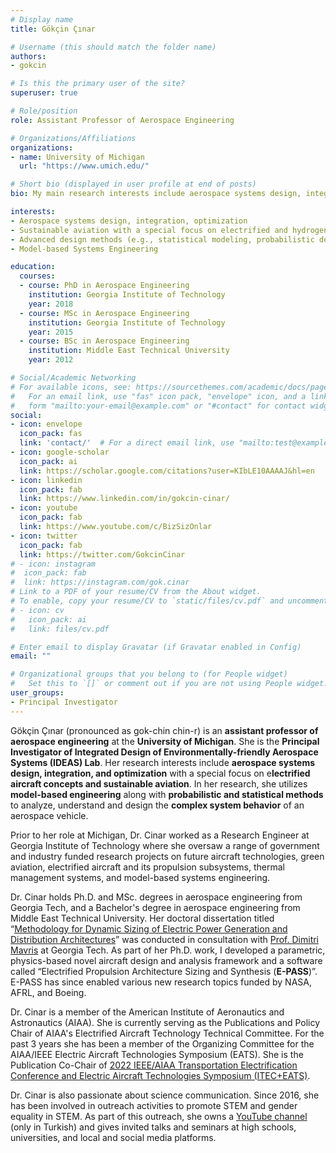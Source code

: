 ```yaml
---
# Display name
title: Gökçin Çınar

# Username (this should match the folder name)
authors:
- gokcin

# Is this the primary user of the site?
superuser: true

# Role/position
role: Assistant Professor of Aerospace Engineering

# Organizations/Affiliations
organizations:
- name: University of Michigan
  url: "https://www.umich.edu/"

# Short bio (displayed in user profile at end of posts)
bio: My main research interests include aerospace systems design, integration, and optimization with a special focus on electrified aircraft and sustainable aviation concepts.

interests:
- Aerospace systems design, integration, optimization
- Sustainable aviation with a special focus on electrified and hydrogen-powered aircraft concepts
- Advanced design methods (e.g., statistical modeling, probabilistic design, machine learning, etc.)
- Model-based Systems Engineering

education:
  courses:
  - course: PhD in Aerospace Engineering
    institution: Georgia Institute of Technology
    year: 2018
  - course: MSc in Aerospace Engineering
    institution: Georgia Institute of Technology
    year: 2015
  - course: BSc in Aerospace Engineering
    institution: Middle East Technical University
    year: 2012

# Social/Academic Networking
# For available icons, see: https://sourcethemes.com/academic/docs/page-builder/#icons
#   For an email link, use "fas" icon pack, "envelope" icon, and a link in the
#   form "mailto:your-email@example.com" or "#contact" for contact widget.
social:
- icon: envelope
  icon_pack: fas
  link: 'contact/'  # For a direct email link, use "mailto:test@example.org".
- icon: google-scholar
  icon_pack: ai
  link: https://scholar.google.com/citations?user=KIbLE10AAAAJ&hl=en
- icon: linkedin
  icon_pack: fab
  link: https://www.linkedin.com/in/gokcin-cinar/
- icon: youtube
  icon_pack: fab
  link: https://www.youtube.com/c/BizSizOnlar
- icon: twitter
  icon_pack: fab
  link: https://twitter.com/GokcinCinar
# - icon: instagram
#  icon_pack: fab
#  link: https://instagram.com/gok.cinar
# Link to a PDF of your resume/CV from the About widget.
# To enable, copy your resume/CV to `static/files/cv.pdf` and uncomment the lines below.
# - icon: cv
#   icon_pack: ai
#   link: files/cv.pdf

# Enter email to display Gravatar (if Gravatar enabled in Config)
email: ""

# Organizational groups that you belong to (for People widget)
#   Set this to `[]` or comment out if you are not using People widget.
user_groups:
- Principal Investigator
---
```


Gökçin Çınar (pronounced as gok-chin chin-r) is an **assistant professor of aerospace engineering** at the **University of Michigan**. She is the **Principal Investigator of Integrated Design of Environmentally-friendly Aerospace Systems (IDEAS) Lab**. Her research interests include **aerospace systems design, integration, and optimization** with a special focus on e**lectrified aircraft concepts and sustainable aviation**. In her research, she utilizes **model-based engineering** along with **probabilistic and statistical methods** to analyze, understand and design the **complex system behavior** of an aerospace vehicle. 

Prior to her role at Michigan, Dr. Cinar worked as a Research Engineer at Georgia Institute of Technology where she oversaw a range of government and industry funded research projects on future aircraft technologies, green aviation, electrified aircraft and its propulsion subsystems, thermal management systems, and model-based systems engineering.

Dr. Cinar holds Ph.D. and MSc. degrees in aerospace engineering from Georgia Tech, and a Bachelor's degree in aerospace engineering from Middle East Technical University. Her doctoral dissertation titled “[Methodology for Dynamic Sizing of Electric Power Generation and Distribution Architectures](http://hdl.handle.net/1853/60754)” was conducted in consultation with [Prof. Dimitri Mavris](https://www.asdl.gatech.edu/Faculty.html) at Georgia Tech. As part of her Ph.D. work, I developed a parametric, physics-based novel aircraft design and analysis framework and a software called “Electrified Propulsion Architecture Sizing and Synthesis (**E-PASS**)”. E-PASS has since enabled various new research topics funded by NASA, AFRL, and Boeing.

Dr. Cinar is a member of the American Institute of Aeronautics and Astronautics (AIAA). She is currently serving as the Publications and Policy Chair of AIAA's Electrified Aircraft Technology Technical Committee. For the past 3 years she has been a member of the Organizing Committee for the AIAA/IEEE Electric Aircraft Technologies Symposium (EATS). She is the Publication Co-Chair of [2022 IEEE/AIAA Transportation Electrification Conference and Electric Aircraft Technologies Symposium (ITEC+EATS)](https://itec-conf.com/).

Dr. Cinar is also passionate about science communication. Since 2016, she has been involved in outreach activities to promote STEM and gender equality in STEM. As part of this outreach, she owns a [YouTube channel](https://www.youtube.com/BizsizOnlar) (only in Turkish) and gives invited talks and seminars at high schools, universities, and local and social media platforms.

